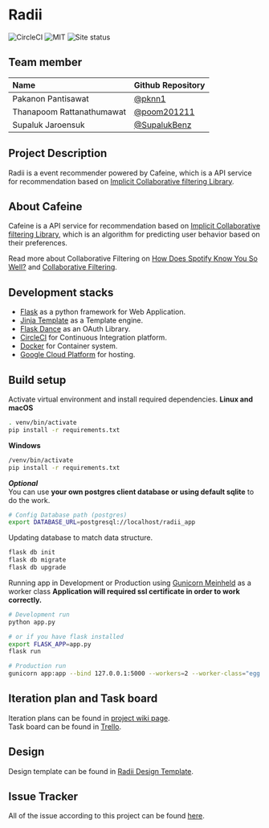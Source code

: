 # Radii

![CircleCI](https://img.shields.io/circleci/project/github/pknn1/radii.svg)
![MIT](https://img.shields.io/github/license/mashape/apistatus.svg)
![Site status](https://img.shields.io/website-up-down-green-red/http/www.devinpeace.com.svg?label=my-website)  

## Team member
| Name | Github Repository |
|:--|:--|
|Pakanon Pantisawat| [@pknn1](https://github.com/pknn1)
|Thanapoom Rattanathumawat| [@poom201211](https://github.com/poom201211)
|Supaluk Jaroensuk| [@SupalukBenz](https://github.com/SupalukBenz)

## Project Description
Radii is a event recommender powered by Cafeine, which is a API service for recommendation based on [Implicit Collaborative filtering Library](https://github.com/benfred/implicit).

## About Cafeine
Cafeine is a API service for recommendation based on [Implicit Collaborative filtering Library](https://github.com/benfred/implicit), which is an algorithm for predicting user behavior based on their preferences.

Read more about Collaborative Filtering on [How Does Spotify Know You So Well?](https://medium.com/s/story/spotifys-discover-weekly-how-machine-learning-finds-your-new-music-19a41ab76efe) and [Collaborative Filtering](https://en.wikipedia.org/wiki/Collaborative_filtering).

## Development stacks

- [Flask](http://flask.pocoo.org) as a python framework for Web Application.
- [Jinja Template](http://jinja.pocoo.org) as a Template engine.
- [Flask Dance](https://flask-dance.readthedocs.io/) as an OAuth Library.
- [CircleCI](https://circleci.com) for Continuous Integration platform.
- [Docker](https://www.docker.com) for Container system.
- [Google Cloud Platform](https://cloud.google.com) for hosting.


## Build setup

Activate virtual environment and install required dependencies.
**Linux and macOS**
```sh
. venv/bin/activate
pip install -r requirements.txt
```
**Windows**
```sh
/venv/bin/activate
pip install -r requirements.txt
```
***Optional***  
You can use **your own postgres client database or using default sqlite** to do the work.
```sh
# Config Database path (postgres)
export DATABASE_URL=postgresql://localhost/radii_app    
```

Updating database to match data structure.
```sh
flask db init
flask db migrate
flask db upgrade
```

Running app in Development or Production using [Gunicorn Meinheld](https://gunicorn.org) as a worker class
**Application will required ssl certificate in order to work correctly.**
```sh
# Development run
python app.py

# or if you have flask installed
export FLASK_APP=app.py
flask run

# Production run
gunicorn app:app --bind 127.0.0.1:5000 --workers=2 --worker-class="egg:meinheld#gunicorn_worker"
```



## Iteration plan and Task board
Iteration plans can be found in [project wiki page](https://github.com/pknn1/radii/wiki).  
Task board can be found in [Trello](https://trello.com/b/MqvcS352).

## Design
Design template can be found in [Radii Design Template](https://xd.adobe.com/view/2bf8f25a-cc18-4889-780f-fb2bb66b1028-5dc9/?fullscreen).

## Issue Tracker
All of the issue according to this project can be found [here](https://github.com/pknn1/radii/issues).
